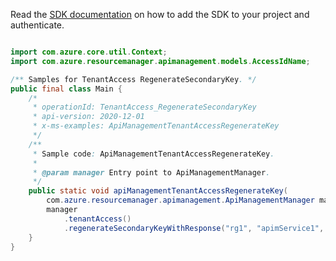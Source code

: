 Read the [SDK documentation](https://github.com/Azure/azure-sdk-for-java/blob/azure-resourcemanager-apimanagement_1.0.0-beta.2/sdk/apimanagement/azure-resourcemanager-apimanagement/README.md) on how to add the SDK to your project and authenticate.

```java

import com.azure.core.util.Context;
import com.azure.resourcemanager.apimanagement.models.AccessIdName;

/** Samples for TenantAccess RegenerateSecondaryKey. */
public final class Main {
    /*
     * operationId: TenantAccess_RegenerateSecondaryKey
     * api-version: 2020-12-01
     * x-ms-examples: ApiManagementTenantAccessRegenerateKey
     */
    /**
     * Sample code: ApiManagementTenantAccessRegenerateKey.
     *
     * @param manager Entry point to ApiManagementManager.
     */
    public static void apiManagementTenantAccessRegenerateKey(
        com.azure.resourcemanager.apimanagement.ApiManagementManager manager) {
        manager
            .tenantAccess()
            .regenerateSecondaryKeyWithResponse("rg1", "apimService1", AccessIdName.ACCESS, Context.NONE);
    }
}
```

